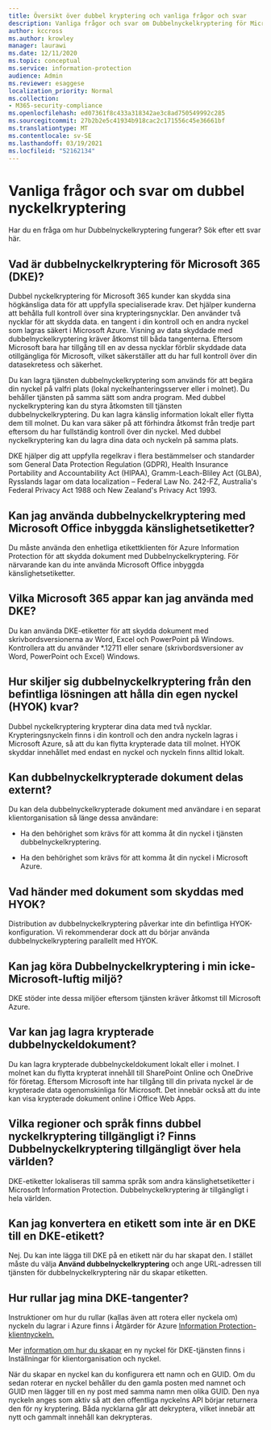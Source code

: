 ```yaml
---
title: Översikt över dubbel kryptering och vanliga frågor och svar
description: Vanliga frågor och svar om Dubbelnyckelkryptering för Microsoft 365.
author: kccross
ms.author: krowley
manager: laurawi
ms.date: 12/11/2020
ms.topic: conceptual
ms.service: information-protection
audience: Admin
ms.reviewer: esaggese
localization_priority: Normal
ms.collection:
- M365-security-compliance
ms.openlocfilehash: ed07361f8c433a318342ae3c8ad750549992c285
ms.sourcegitcommit: 27b2b2e5c41934b918cac2c171556c45e36661bf
ms.translationtype: MT
ms.contentlocale: sv-SE
ms.lasthandoff: 03/19/2021
ms.locfileid: "52162134"
---
```

# <a name="double-key-encryption-frequently-asked-questions"></a>Vanliga frågor och svar om dubbel nyckelkryptering

Har du en fråga om hur Dubbelnyckelkryptering fungerar? Sök efter ett svar här.

## <a name="what-is-double-key-encryption-for-microsoft-365-dke"></a>Vad är dubbelnyckelkryptering för Microsoft 365 (DKE)?

Dubbel nyckelkryptering för Microsoft 365 kunder kan skydda sina högkänsliga data för att uppfylla specialiserade krav. Det hjälper kunderna att behålla full kontroll över sina krypteringsnycklar. Den använder två nycklar för att skydda data. en tangent i din kontroll och en andra nyckel som lagras säkert i Microsoft Azure. Visning av data skyddade med dubbelnyckelkryptering kräver åtkomst till båda tangenterna. Eftersom Microsoft bara har tillgång till en av dessa nycklar förblir skyddade data otillgängliga för Microsoft, vilket säkerställer att du har full kontroll över din datasekretess och säkerhet.  

Du kan lagra tjänsten dubbelnyckelkryptering som används för att begära din nyckel på valfri plats (lokal nyckelhanteringsserver eller i molnet). Du behåller tjänsten på samma sätt som andra program. Med dubbel nyckelkryptering kan du styra åtkomsten till tjänsten dubbelnyckelkryptering. Du kan lagra känslig information lokalt eller flytta dem till molnet. Du kan vara säker på att förhindra åtkomst från tredje part eftersom du har fullständig kontroll över din nyckel. Med dubbel nyckelkryptering kan du lagra dina data och nyckeln på samma plats.

DKE hjälper dig att uppfylla regelkrav i flera bestämmelser och standarder som General Data Protection Regulation (GDPR), Health Insurance Portability and Accountability Act (HIPAA), Gramm-Leach-Bliley Act (GLBA), Rysslands lagar om data localization – Federal Law No. 242-FZ, Australia's Federal Privacy Act 1988 och New Zealand's Privacy Act 1993.

## <a name="can-i-use-double-key-encryption-with-microsoft-office-built-in-sensitivity-labeling"></a>Kan jag använda dubbelnyckelkryptering med Microsoft Office inbyggda känslighetsetiketter?

Du måste använda den enhetliga etikettklienten för Azure Information Protection för att skydda dokument med Dubbelnyckelkryptering. För närvarande kan du inte använda Microsoft Office inbyggda känslighetsetiketter.

## <a name="what-microsoft-365-apps-can-i-use-with-dke"></a>Vilka Microsoft 365 appar kan jag använda med DKE?

Du kan använda DKE-etiketter för att skydda dokument med skrivbordsversionerna av Word, Excel och PowerPoint på Windows. Kontrollera att du använder *.12711 eller senare (skrivbordsversioner av Word, PowerPoint och Excel) Windows.

## <a name="how-is-double-key-encryption-different-from-the-existing-hold-your-own-key-hyok-solution"></a>Hur skiljer sig dubbelnyckelkryptering från den befintliga lösningen att hålla din egen nyckel (HYOK) kvar?

Dubbel nyckelkryptering krypterar dina data med två nycklar. Krypteringsnyckeln finns i din kontroll och den andra nyckeln lagras i Microsoft Azure, så att du kan flytta krypterade data till molnet. HYOK skyddar innehållet med endast en nyckel och nyckeln finns alltid lokalt.  

## <a name="can-double-key-encrypted-documents-be-shared-externally"></a>Kan dubbelnyckelkrypterade dokument delas externt?

Du kan dela dubbelnyckelkrypterade dokument med användare i en separat klientorganisation så länge dessa användare:

- Ha den behörighet som krävs för att komma åt din nyckel i tjänsten dubbelnyckelkryptering.

- Ha den behörighet som krävs för att komma åt din nyckel i Microsoft Azure.

## <a name="what-happens-to-documents-that-are-protected-with-hyok"></a>Vad händer med dokument som skyddas med HYOK?

Distribution av dubbelnyckelkryptering påverkar inte din befintliga HYOK-konfiguration. Vi rekommenderar dock att du börjar använda dubbelnyckelkryptering parallellt med HYOK.

## <a name="can-i-run-double-key-encryption-in-my-non-microsoft-air-gapped-environment"></a>Kan jag köra Dubbelnyckelkryptering i min icke-Microsoft-luftig miljö?

DKE stöder inte dessa miljöer eftersom tjänsten kräver åtkomst till Microsoft Azure.

## <a name="where-can-i-store-double-key-encrypted-documents"></a>Var kan jag lagra krypterade dubbelnyckeldokument?

Du kan lagra krypterade dubbelnyckeldokument lokalt eller i molnet. I molnet kan du flytta krypterat innehåll till SharePoint Online och OneDrive för företag. Eftersom Microsoft inte har tillgång till din privata nyckel är de krypterade data ogenomskinliga för Microsoft. Det innebär också att du inte kan visa krypterade dokument online i Office Web Apps.

## <a name="what-regions-and-languages-is-double-key-encryption-available-in-is-double-key-encryption-available-worldwide"></a>Vilka regioner och språk finns dubbel nyckelkryptering tillgängligt i? Finns Dubbelnyckelkryptering tillgängligt över hela världen?

DKE-etiketter lokaliseras till samma språk som andra känslighetsetiketter i Microsoft Information Protection. Dubbelnyckelkryptering är tillgängligt i hela världen.

## <a name="can-i-convert-a-non-dke-label-to-a-dke-label"></a>Kan jag konvertera en etikett som inte är en DKE till en DKE-etikett?

Nej. Du kan inte lägga till DKE på en etikett när du har skapat den. I stället måste du välja **Använd dubbelnyckelkryptering** och ange URL-adressen till tjänsten för dubbelnyckelkryptering när du skapar etiketten.

## <a name="how-do-i-roll-my-dke-keys"></a>Hur rullar jag mina DKE-tangenter?

Instruktioner om hur du rullar (kallas även att rotera eller nyckela om) nyckeln du lagrar i Azure finns i Åtgärder för Azure [Information Protection-klientnyckeln.](/azure/information-protection/operations-customer-managed-tenant-key)

Mer [information om hur du skapar](double-key-encryption.md#tenant-and-key-settings) en ny nyckel för DKE-tjänsten finns i Inställningar för klientorganisation och nyckel.

När du skapar en nyckel kan du konfigurera ett namn och en GUID. Om du sedan roterar en nyckel behåller du den gamla posten med namnet och GUID men lägger till en ny post med samma namn men olika GUID. Den nya nyckeln anges som aktiv så att den offentliga nyckelns API börjar returnera den för ny kryptering. Båda nycklarna går att dekryptera, vilket innebär att nytt och gammalt innehåll kan dekrypteras.